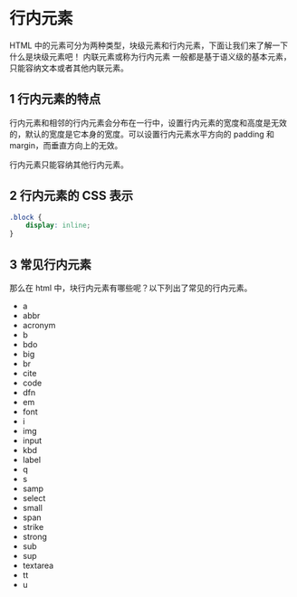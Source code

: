 # 行内元素

HTML 中的元素可分为两种类型，块级元素和行内元素，下面让我们来了解一下什么是块级元素吧！
内联元素或称为行内元素 一般都是基于语义级的基本元素，只能容纳文本或者其他内联元素。

## 1 行内元素的特点

行内元素和相邻的行内元素会分布在一行中，设置行内元素的宽度和高度是无效的，默认的宽度是它本身的宽度。可以设置行内元素水平方向的 padding 和 margin，而垂直方向上的无效。

行内元素只能容纳其他行内元素。

## 2 行内元素的 CSS 表示

```css 
.block {
    display: inline;
}
```

## 3 常见行内元素

那么在 html 中，块行内元素有哪些呢？以下列出了常见的行内元素。

- a 
- abbr
- acronym 
- b 
- bdo 
- big 
- br 
- cite 
- code 
- dfn
- em 
- font 
- i 
- img 
- input 
- kbd 
- label 
- q 
- s 
- samp 
- select 
- small 
- span 
- strike 
- strong 
- sub 
- sup 
- textarea
- tt 
- u 